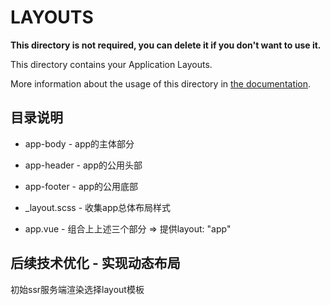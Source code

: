 # LAYOUTS

**This directory is not required, you can delete it if you don't want to use it.**

This directory contains your Application Layouts.

More information about the usage of this directory in [the documentation](https://nuxtjs.org/guide/views#layouts).

## 目录说明

- app-body  - app的主体部分

- app-header - app的公用头部

- app-footer - app的公用底部

- _layout.scss - 收集app总体布局样式

- app.vue - 组合上上述三个部分 => 提供layout: "app"

## 后续技术优化 - 实现动态布局

初始ssr服务端渲染选择layout模板
